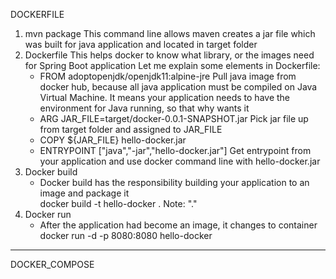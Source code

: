 DOCKERFILE 
1. mvn package
This command line allows maven creates a jar file which was built for java application and located in target folder
2. Dockerfile 
This helps docker to know what library, or the images need for Spring Boot application
   Let me explain some elements in Dockerfile:
   - FROM adoptopenjdk/openjdk11:alpine-jre
    Pull java image from docker hub, because all java application must be compiled on Java Virtual Machine. It means your
     application needs to have the environment for Java running, so that why wants it
   - ARG JAR_FILE=target/docker-0.0.1-SNAPSHOT.jar
    Pick jar file up from target folder and assigned to JAR_FILE
   - COPY ${JAR_FILE} hello-docker.jar
   - ENTRYPOINT ["java","-jar","hello-docker.jar"]
    Get entrypoint from your application and use docker command line with hello-docker.jar
3. Docker build 
   - Docker build has the responsibility building your application to an image and package it  
    docker build -t hello-docker . 
     Note: "."
4. Docker run
   - After the application had become an image, it changes to container
    docker run -d -p 8080:8080 hello-docker
------------------------------------------------------------------------------------------------------------------------
DOCKER_COMPOSE


    
